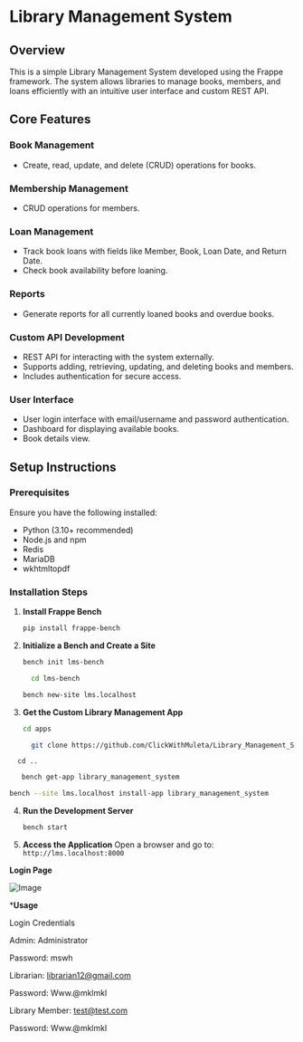  # Library Management System

## Overview
This is a simple Library Management System developed using the Frappe framework. The system allows libraries to manage books, members, and loans efficiently with an intuitive user interface and custom REST API.

## Core Features
### Book Management
- Create, read, update, and delete (CRUD) operations for books.

### Membership Management
- CRUD operations for members.

### Loan Management
- Track book loans with fields like Member, Book, Loan Date, and Return Date.
- Check book availability before loaning.

### Reports
- Generate reports for all currently loaned books and overdue books.
### Custom API Development
- REST API for interacting with the system externally.
- Supports adding, retrieving, updating, and deleting books and members.
- Includes authentication for secure access.

### User Interface
- User login interface with email/username and password authentication.
- Dashboard for displaying available books.
- Book details view.

## Setup Instructions
### Prerequisites
Ensure you have the following installed:
- Python (3.10+ recommended)
- Node.js and npm
- Redis
- MariaDB
- wkhtmltopdf

### Installation Steps
1. **Install Frappe Bench**
   ```sh
   pip install frappe-bench
   ```

2. **Initialize a Bench and Create a Site**
   ```sh
   bench init lms-bench
   ```
   ```sh
     cd lms-bench
   ```
   ```sh
   bench new-site lms.localhost
   ```

4. **Get the Custom Library Management App**
   ```sh
   cd apps
   ```

      ```sh
        git clone https://github.com/ClickWithMuleta/Library_Management_System_Challenge-360-Ground-.git

      ```

 
 ```
   cd ..
```

```sh
   bench get-app library_management_system
```
   ```sh
   bench --site lms.localhost install-app library_management_system
   ```

4. **Run the Development Server**
   ```sh
   bench start
   ```

5. **Access the Application**
   Open a browser and go to: `http://lms.localhost:8000`


**Login Page**


![Image](https://github.com/user-attachments/assets/51320a8c-126e-4f79-b191-81f6583b5509)

   ***Usage**

Login Credentials

Admin: Administrator

Password: mswh

Librarian: librarian12@gmail.com

Password: Www.@mklmkl

Library Member: test@test.com

Password: Www.@mklmkl
